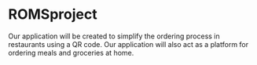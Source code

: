 # ROMSproject
Our application will be created to simplify the ordering process in restaurants using a QR code. Our application will also act as a platform for ordering meals and groceries at home.
